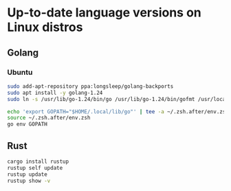 # Up-to-date language versions on Linux distros


## Golang

### Ubuntu

```sh
sudo add-apt-repository ppa:longsleep/golang-backports
sudo apt install -y golang-1.24
sudo ln -s /usr/lib/go-1.24/bin/go /usr/lib/go-1.24/bin/gofmt /usr/local/bin/

echo 'export GOPATH="$HOME/.local/lib/go"' | tee -a ~/.zsh.after/env.zsh
source ~/.zsh.after/env.zsh
go env GOPATH
```

## Rust

```sh
cargo install rustup
rustup self update
rustup update
rustup show -v
```
